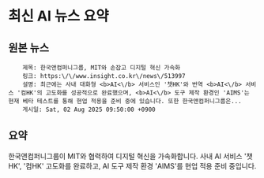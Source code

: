 # 최신 AI 뉴스 요약

## 원본 뉴스
		제목: 한국앤컴퍼니그룹, MIT와 손잡고 디지털 혁신 가속화
		링크: https:\/\/www.insight.co.kr\/news\/513997
		설명: 최근에는 사내 대화형 <b>AI<\/b> 서비스인 '챗HK'와 번역 <b>AI<\/b> 서비스 '컴HK'의 고도화를 성공적으로 완료했으며, <b>AI<\/b> 도구 제작 환경인 'AIMS'는 현재 베타 테스트를 통해 현업 적용을 준비 중에 있습니다. 또한 한국앤컴퍼니그룹은... 
		게시일: Sat, 02 Aug 2025 09:50:00 +0900


## 요약
한국앤컴퍼니그룹이 MIT와 협력하여 디지털 혁신을 가속화합니다. 사내 AI 서비스 '챗HK', '컴HK' 고도화를 완료하고, AI 도구 제작 환경 'AIMS'를 현업 적용 준비 중입니다.
